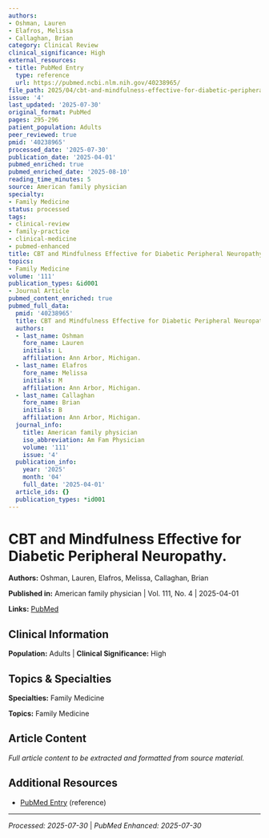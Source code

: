 ```yaml
---
authors:
- Oshman, Lauren
- Elafros, Melissa
- Callaghan, Brian
category: Clinical Review
clinical_significance: High
external_resources:
- title: PubMed Entry
  type: reference
  url: https://pubmed.ncbi.nlm.nih.gov/40238965/
file_path: 2025/04/cbt-and-mindfulness-effective-for-diabetic-peripheral-neurop.md
issue: '4'
last_updated: '2025-07-30'
original_format: PubMed
pages: 295-296
patient_population: Adults
peer_reviewed: true
pmid: '40238965'
processed_date: '2025-07-30'
publication_date: '2025-04-01'
pubmed_enriched: true
pubmed_enriched_date: '2025-08-10'
reading_time_minutes: 5
source: American family physician
specialty:
- Family Medicine
status: processed
tags:
- clinical-review
- family-practice
- clinical-medicine
- pubmed-enhanced
title: CBT and Mindfulness Effective for Diabetic Peripheral Neuropathy.
topics:
- Family Medicine
volume: '111'
publication_types: &id001
- Journal Article
pubmed_content_enriched: true
pubmed_full_data:
  pmid: '40238965'
  title: CBT and Mindfulness Effective for Diabetic Peripheral Neuropathy.
  authors:
  - last_name: Oshman
    fore_name: Lauren
    initials: L
    affiliation: Ann Arbor, Michigan.
  - last_name: Elafros
    fore_name: Melissa
    initials: M
    affiliation: Ann Arbor, Michigan.
  - last_name: Callaghan
    fore_name: Brian
    initials: B
    affiliation: Ann Arbor, Michigan.
  journal_info:
    title: American family physician
    iso_abbreviation: Am Fam Physician
    volume: '111'
    issue: '4'
  publication_info:
    year: '2025'
    month: '04'
    full_date: '2025-04-01'
  article_ids: {}
  publication_types: *id001
---
```


# CBT and Mindfulness Effective for Diabetic Peripheral Neuropathy.

**Authors:** Oshman, Lauren, Elafros, Melissa, Callaghan, Brian

**Published in:** American family physician | Vol. 111, No. 4 | 2025-04-01

**Links:** [PubMed](https://pubmed.ncbi.nlm.nih.gov/40238965/)

## Clinical Information

**Population:** Adults | **Clinical Significance:** High

## Topics & Specialties

**Specialties:** Family Medicine

**Topics:** Family Medicine

## Article Content

*Full article content to be extracted and formatted from source material.*

## Additional Resources

- [PubMed Entry](https://pubmed.ncbi.nlm.nih.gov/40238965/) (reference)

---

*Processed: 2025-07-30* | *PubMed Enhanced: 2025-07-30*
